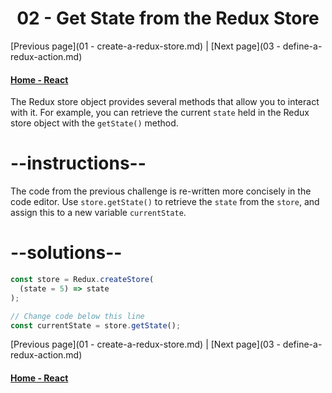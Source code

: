# <center>02 - Get State from the Redux Store</center>

[Previous page](01 - create-a-redux-store.md) | [Next page](03 - define-a-redux-action.md)

#### [Home - React](./README.md)


The Redux store object provides several methods that allow you to interact with it. For example, you can retrieve the current `state` held in the Redux store object with the `getState()` method.

# --instructions--

The code from the previous challenge is re-written more concisely in the code editor. Use `store.getState()` to retrieve the `state` from the `store`, and assign this to a new variable `currentState`.


# --solutions--

```js
const store = Redux.createStore(
  (state = 5) => state
);

// Change code below this line
const currentState = store.getState();
```


[Previous page](01 - create-a-redux-store.md) | [Next page](03 - define-a-redux-action.md)

#### [Home - React](./README.md)